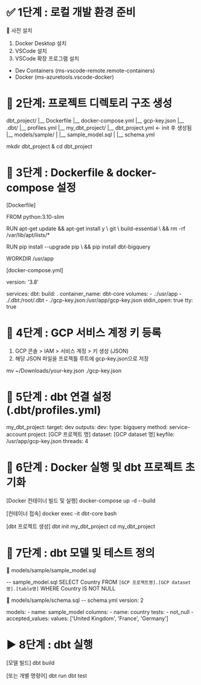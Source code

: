 # ✅ 1단계 : 로컬 개발 환경 준비
🧩 사전 설치
1. Docker Desktop 설치
2. VSCode 설치 
3. VSCode 확장 프로그램 설치 
- Dev Containers (ms-vscode-remote.remote-containers)
- Docker (ms-azuretools.vscode-docker)

# 📂 2단계: 프로젝트 디렉토리 구조 생성
dbt_project/
|__ Dockerfile
|__ docker-compose.yml
|__ gcp-key.json
|__ .dbt/
    |__ profiles.yml
|__ my_dbt_project/
    |__ dbt_project.yml     ← init 후 생성됨
    |__ models/sample/
    |   |__ sample_model.sql
    |    |__ schema.yml

mkdir dbt_project & cd dbt_project

# 🐳 3단계 : Dockerfile & docker-compose 설정

[Dockerfile]

FROM python:3.10-slim

RUN apt-get update && apt-get install y \  <!-- 최신 패키지 정보 업데이트 -->
    git \   <!-- 필요한 패키지 설치 -->
    build-essential \  <!-- 파이썬 패키지 설치 시 필요한 컴파일러 도구 세트 -->
    && rm -rf /var/lib/apt/lists/*  <!-- 캐시 정리 -->

RUN pip install --upgrade pip \  <!-- pip 최신화 -->
    && pip install dbt-bigquery  <!-- dbt-bigquery 설치 -->

WORKDIR /usr/app

[docker-compose.yml]

version: '3.8'

services:
    dbt:
        build: .
        container_name: dbt-core
        volumes:
            - .:/usr/app
            - ./.dbt:/root/.dbt
            - ./gcp-key.json:/usr/app/gcp-key.json
        stdin_open: true
        tty: true

# 🔑 4단계 : GCP 서비스 계정 키 등록
1. GCP 콘솔 > IAM > 서비스 계정 > 키 생성 (JSON)
2. 해당 JSON 파일을 프로젝틀 루트에 gcp-key.json으로 저장 

mv ~/Downloads/your-key.json ./gcp-key.json

# 🧩 5단계 : dbt 연결 설정 (.dbt/profiles.yml)
my_dbt_project:
    target: dev
    outputs: 
        dev:
            type: bigquery
            method: service-account
            project: [GCP 프로젝트 명]
            dataset: [GCP dataset 명]
            keyfile: /usr/app/gcp-key.json
            threads: 4

# 🧱 6단계 : Docker 실행 및 dbt 프로젝트 초기화 

[Docker 컨테이너 빌드 및 실행]
docker-compose up -d --build

[컨테이너 접속]
docker exec -it dbt-core bash

[dbt 프로젝트 생성]
dbt init my_dbt_project
cd my_dbt_project

# 🧪 7단계 : dbt 모델 및 테스트 정의
📄 models/sample/sample_model.sql

-- sample_model.sql
SELECT 
    Country
FROM `[GCP 프로젝트명].[GCP dataset명].[table명]`
WHERE Country IS NOT NULL

📄 models/sample/schema.sql
-- schema.yml
version: 2

models:
    - name: sample_model
      columns:
        - name: country
          tests:
            - not_null
            - accepted_values:
                values: ['United Kingdom', 'France', 'Germany']

# ▶️ 8단계 : dbt 실행
[모델 빌드]
dbt build

[또는 개별 명령어]
dbt run
dbt test
